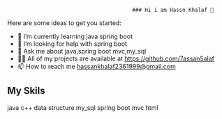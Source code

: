                                             ### Hi i am Hassn Khalaf 👋
                                            
                                            

Here are some ideas to get you started:

- 🌱 I’m currently learning java spring boot
- 🤔 I’m looking for help with spring boot
- 💬 Ask me about java,spring boot mvc,my_sql
- 👨‍💻 All of my projects are available at https://github.com/7assan5alaf
- 📫 How to reach me hassankhalaf2361999@gmail.com

## My Skils
java
c++
data structure 
my_sql
spring boot mvc
html
 


